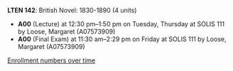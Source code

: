 **LTEN 142**: British Novel: 1830-1890 (4 units)

- **A00** (Lecture) at 12:30 pm–1:50 pm on Tuesday, Thursday at SOLIS 111 by Loose, Margaret (A07573909)
- **A00** (Final Exam) at 11:30 am–2:29 pm on Friday at SOLIS 111 by Loose, Margaret (A07573909)

[Enrollment numbers over time](./LTEN142.tsv)
